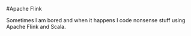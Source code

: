 #Apache Flink

Sometimes I am bored and when it happens I code nonsense stuff using Apache Flink and Scala.

